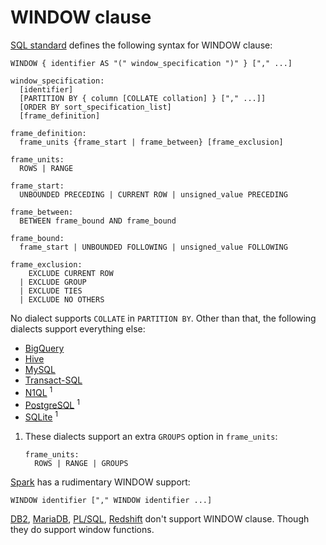 # WINDOW clause

[SQL standard][] defines the following syntax for WINDOW clause:

    WINDOW { identifier AS "(" window_specification ")" } ["," ...]

    window_specification:
      [identifier]
      [PARTITION BY { column [COLLATE collation] } ["," ...]]
      [ORDER BY sort_specification_list]
      [frame_definition]

    frame_definition:
      frame_units {frame_start | frame_between} [frame_exclusion]

    frame_units:
      ROWS | RANGE

    frame_start:
      UNBOUNDED PRECEDING | CURRENT ROW | unsigned_value PRECEDING

    frame_between:
      BETWEEN frame_bound AND frame_bound

    frame_bound:
      frame_start | UNBOUNDED FOLLOWING | unsigned_value FOLLOWING

    frame_exclusion:
        EXCLUDE CURRENT ROW
      | EXCLUDE GROUP
      | EXCLUDE TIES
      | EXCLUDE NO OTHERS

No dialect supports `COLLATE` in `PARTITION BY`.
Other than that, the following dialects support everything else:

- [BigQuery][]
- [Hive][]
- [MySQL][]
- [Transact-SQL][]
- [N1QL][] <sup>1</sup>
- [PostgreSQL][] <sup>1</sup>
- [SQLite][] <sup>1</sup>

1.  These dialects support an extra `GROUPS` option in `frame_units`:

        frame_units:
          ROWS | RANGE | GROUPS

[Spark][] has a rudimentary WINDOW support:

    WINDOW identifier ["," WINDOW identifier ...]

[DB2][], [MariaDB][], [PL/SQL][], [Redshift][] don't support WINDOW clause.
Though they do support window functions.

[sql standard]: https://jakewheat.github.io/sql-overview/sql-2008-foundation-grammar.html#_7_11_window_clause
[bigquery]: https://cloud.google.com/bigquery/docs/reference/standard-sql/window-function-calls#def_window_spec
[db2]: https://www.ibm.com/docs/en/db2/9.7?topic=queries-subselect
[hive]: https://cwiki.apache.org/confluence/display/Hive/LanguageManual+Select
[mariadb]: https://mariadb.com/kb/en/select/
[mysql]: https://dev.mysql.com/doc/refman/8.0/en/select.html
[n1ql]: https://docs.couchbase.com/server/current/n1ql/n1ql-language-reference/select-syntax.html#window-clause
[pl/sql]: https://docs.oracle.com/database/121/SQLRF/queries001.htm#SQLRF52327
[postgresql]: https://www.postgresql.org/docs/current/sql-select.html
[redshift]: https://docs.aws.amazon.com/redshift/latest/dg/r_SELECT_synopsis.html
[spark]: https://spark.apache.org/docs/latest/sql-ref-syntax-qry-select.html
[sqlite]: https://www.sqlite.org/lang_select.html
[transact-sql]: https://docs.microsoft.com/en-US/sql/t-sql/queries/select-window-transact-sql?view=sql-server-ver16&viewFallbackFrom=sql-server-ver15
